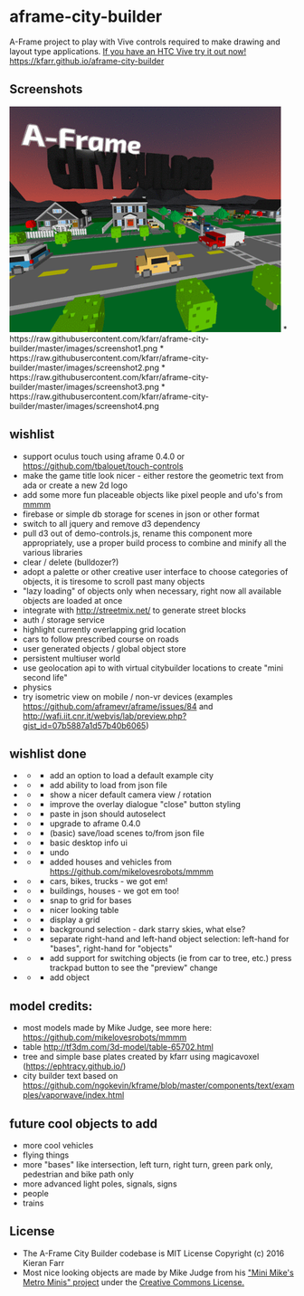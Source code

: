 # aframe-city-builder
A-Frame project to play with Vive controls required to make drawing and layout type applications. <a href="https://kfarr.github.io/aframe-city-builder">If you have an HTC Vive try it out now!</a> https://kfarr.github.io/aframe-city-builder

## Screenshots
<img src="./images/screenshots.gif" />
* https://raw.githubusercontent.com/kfarr/aframe-city-builder/master/images/screenshot1.png
* https://raw.githubusercontent.com/kfarr/aframe-city-builder/master/images/screenshot2.png
* https://raw.githubusercontent.com/kfarr/aframe-city-builder/master/images/screenshot3.png
* https://raw.githubusercontent.com/kfarr/aframe-city-builder/master/images/screenshot4.png

## wishlist
* support oculus touch using aframe 0.4.0 or https://github.com/tbalouet/touch-controls
* make the game title look nicer - either restore the geometric text from ada or create a new 2d logo
* add some more fun placeable objects like pixel people and ufo's from <a href="https://github.com/mikelovesrobots/mmmm">mmmm</a> 
* firebase or simple db storage for scenes in json or other format
* switch to all jquery and remove d3 dependency
* pull d3 out of demo-controls.js, rename this component more appropriately, use a proper build process to combine and minify all the various libraries
* clear / delete (bulldozer?)
* adopt a palette or other creative user interface to choose categories of objects, it is tiresome to scroll past many objects
* "lazy loading" of objects only when necessary, right now all available objects are loaded at once
* integrate with http://streetmix.net/ to generate street blocks
* auth / storage service
* highlight currently overlapping grid location
* cars to follow prescribed course on roads
* user generated objects / global object store
* persistent multiuser world
* use geolocation api to with virtual citybuilder locations to create "mini second life"
* physics
* try isometric view on mobile / non-vr devices (examples https://github.com/aframevr/aframe/issues/84 and http://wafi.iit.cnr.it/webvis/lab/preview.php?gist_id=07b5887a1d57b40b6065)

## wishlist done
* * - add an option to load a default example city
* * - add ability to load from json file
* * - show a nicer default camera view / rotation
* * - improve the overlay dialogue "close" button styling
* * - paste in json should autoselect
* * - upgrade to aframe 0.4.0
* * - (basic) save/load scenes to/from json file
* * - basic desktop info ui
* * - undo
* * - added houses and vehicles from https://github.com/mikelovesrobots/mmmm
* * - cars, bikes, trucks - we got em!
* * - buildings, houses - we got em too!
* * - snap to grid for bases
* * - nicer looking table
* * - display a grid
* * - background selection - dark starry skies, what else?
* * - separate right-hand and left-hand object selection: left-hand for "bases", right-hand for "objects"
* * - add support for switching objects (ie from car to tree, etc.) press trackpad button to see the "preview" change
* * - add object

## model credits:
* most models made by Mike Judge, see more here: https://github.com/mikelovesrobots/mmmm
* table http://tf3dm.com/3d-model/table-65702.html
* tree and simple base plates created by kfarr using magicavoxel (https://ephtracy.github.io/)
* city builder text based on https://github.com/ngokevin/kframe/blob/master/components/text/examples/vaporwave/index.html

## future cool objects to add
* more cool vehicles
* flying things
* more "bases" like intersection, left turn, right turn, green park only, pedestrian and bike path only
* more advanced light poles, signals, signs
* people
* trains

## License
* The A-Frame City Builder codebase is MIT License Copyright (c) 2016 Kieran Farr
* Most nice looking objects are made by Mike Judge from his <a href="https://github.com/mikelovesrobots/mmmm">"Mini Mike's Metro Minis" project</a> under the <a href="https://github.com/mikelovesrobots/mmmm/blob/master/LICENSE">Creative Commons License.</a>
